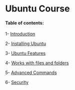 # Ubuntu Course

#### Table of contents:

1- [Introduction](https://github.com/bassammannaa/Ubuntu-Training/blob/master/Introduction/Introduction.md)

2- [Installing Ubuntu](https://github.com/bassammannaa/Ubuntu-Training/blob/master/Installing%20Ubuntu/InstallingUbuntu.md)

3- [Ubuntu Features](https://github.com/bassammannaa/Ubuntu-Training/blob/master/Ubuntu%20Features/UbuntuFeatures.md)

4- [Works with files and folders](/FolderAndFiles/FilesAndFolders.MD)

5- [Advanced Commands](/Compress/Compress.MD)

6- [Security](/Security/Security.MD)







